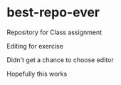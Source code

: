 # best-repo-ever
Repository for Class assignment

Editing for exercise

Didn't get a chance to choose editor

Hopefully this works
